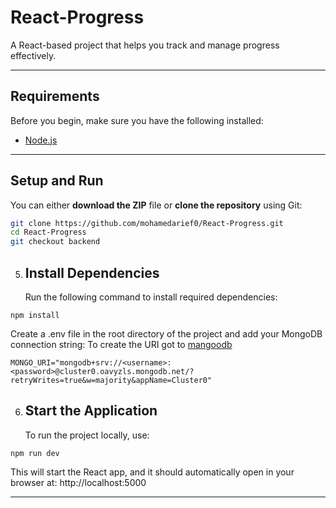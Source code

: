 # React-Progress

A React-based project that helps you track and manage progress effectively.

---

## Requirements

Before you begin, make sure you have the following installed:

- [Node.js](https://nodejs.org/)

---

## Setup and Run

You can either **download the ZIP** file or **clone the repository** using Git:

```bash
git clone https://github.com/mohamedarief0/React-Progress.git
cd React-Progress
git checkout backend
```

5. ## Install Dependencies
   Run the following command to install required dependencies:

```
npm install
```

Create a .env file in the root directory of the project and add your MongoDB connection string:
To create the URI got to [mangoodb](https://account.mongodb.com/account/login)

```
MONGO_URI="mongodb+srv://<username>:<password>@cluster0.oavyzls.mongodb.net/?retryWrites=true&w=majority&appName=Cluster0"

```

6. ## Start the Application
   To run the project locally, use:

```
npm run dev
```

This will start the React app, and it should automatically open in your browser at:
http://localhost:5000

---

